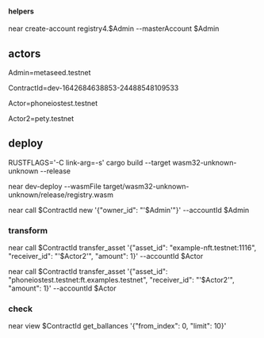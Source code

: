 #### helpers

near create-account registry4.$Admin --masterAccount $Admin

## actors

Admin=metaseed.testnet

ContractId=dev-1642684638853-24488548109533

Actor=phoneiostest.testnet

Actor2=pety.testnet

## deploy

RUSTFLAGS='-C link-arg=-s' cargo build --target wasm32-unknown-unknown --release

near dev-deploy --wasmFile target/wasm32-unknown-unknown/release/registry.wasm

near call $ContractId new '{"owner_id": "'$Admin'"}' --accountId $Admin

### transform

near call $ContractId transfer_asset '{"asset_id": "example-nft.testnet:1116", "receiver_id": "'$Actor2'", "amount": 1}' --accountId $Actor

near call $ContractId transfer_asset '{"asset_id": "phoneiostest.testnet:ft.examples.testnet", "receiver_id": "'$Actor2'", "amount": 1}' --accountId $Actor

### check

near view $ContractId get_ballances '{"from_index": 0, "limit": 10}'
